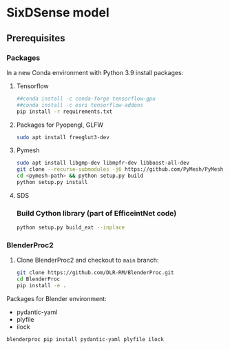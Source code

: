 # SixDSense model

## Prerequisites
### Packages
In a new Conda environment with Python 3.9 install packages:
1. Tensorflow
   ```sh
   ##conda install -c conda-forge tensorflow-gpu
   ##conda install -c esri tensorflow-addons
   pip install -r requirements.txt
   ```
2. Packages for Pyopengl, GLFW
   ```sh
   sudo apt install freeglut3-dev
   ```
3. Pymesh
    ```sh
    sudo apt install libgmp-dev libmpfr-dev libboost-all-dev
    git clone --recurse-submodules -j6 https://github.com/PyMesh/PyMesh.git <pymesh-path>
    cd <pymesh-path> && python setup.py build
    python setup.py install
    ```
4. SDS
   ### Build Cython library (part of EfficeintNet code)
   ```sh
   python setup.py build_ext --inplace
   ```

### BlenderProc2
1. Clone BlenderProc2 and checkout to `main` branch:
    ```sh
    git clone https://github.com/DLR-RM/BlenderProc.git
    cd BlenderProc
    pip install -e .
    ```


Packages for Blender environment:
 - pydantic-yaml
 - plyfile
 - ilock

```sh
blenderproc pip install pydantic-yaml plyfile ilock
```

